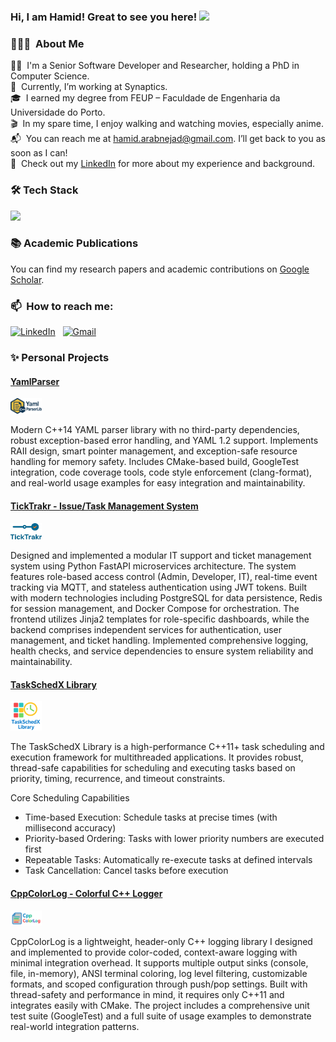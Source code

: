 
### Hi, I am Hamid! Great to see you here! <img src="https://raw.githubusercontent.com/aemmadi/aemmadi/master/wave.gif" width="25px">

### 👨🏻‍💻 &nbsp;About Me

👨‍💻&nbsp; I'm a Senior Software Developer and Researcher, holding a PhD in Computer Science. \
🏢&nbsp; Currently, I’m working at Synaptics.\
🎓&nbsp; I earned my degree from FEUP – Faculdade de Engenharia da Universidade do Porto.\
🎬&nbsp; In my spare time, I enjoy walking and watching movies, especially anime.\
📬&nbsp; You can reach me at hamid.arabnejad@gmail.com. I’ll get back to you as soon as I can!\
🔗&nbsp; Check out my [LinkedIn](https://www.linkedin.com/in/hamid-arabnejad/) for more about my experience and background.


### 🛠&nbsp;Tech Stack
<!-- <a href="https://skillicons.dev">
  <img src="https://skillicons.dev/icons?i=py,c,cpp,github,git,gitlab,mongodb,rabbitmq,jenkins,nginx,flask,linux,ubuntu,bash,powershell,azure,openstack,visualstudio,vscode" width="600"/>
</a> -->

<a href="https://go-skill-icons.vercel.app/">
  <img src="https://go-skill-icons.vercel.app/api/icons?i=py,c,cpp,github,git,gitlab,mongodb,rabbitmq,jenkins,nginx,flask,linux,ubuntu,bash,cmake,powershell,postman,docker,azure,openstack,visualstudio,vscode" width="600"/>
</a>

### 📚&nbsp;Academic Publications
You can find my research papers and academic contributions on [Google Scholar](https://scholar.google.co.uk/citations?user=kicg104AAAAJ&hl=en).

### 📫&nbsp; How to reach me:
<a href="https://www.linkedin.com/in/hamid-arabnejad/"><img alt="LinkedIn" src="https://img.shields.io/badge/linkedin%20-%230077B5.svg?&style=flat&logo=linkedin&logoColor=white"/></a> &nbsp;
<a href="mailto:hamid.arabnejad@gmail.com"><img alt="Gmail" src="https://img.shields.io/badge/Gmail-D14836?style=flat&logo=gmail&logoColor=white" /></a> &nbsp;


### ✨ Personal Projects

#### [YamlParser](https://github.com/arabnejad/yamlparser)
<img src="imgs/yamlparser_logo.png" alt="YamlParserLib Logo" width="10%">

  Modern C++14 YAML parser library with no third-party dependencies, robust exception-based error handling, and YAML 1.2 support. Implements RAII design, smart pointer management, and exception-safe resource handling for memory safety. Includes CMake-based build, GoogleTest integration, code coverage tools, code style enforcement (clang-format), and real-world usage examples for easy integration and maintainability.

#### [TickTrakr - Issue/Task Management System](https://github.com/arabnejad/TickTrakr)
<img src="imgs/TickTrakr_logo.png" alt="TickTrakr Logo" width="10%">

  Designed and implemented a modular IT support and ticket management system using Python FastAPI microservices architecture. The system features role-based access control (Admin, Developer, IT), real-time event tracking via MQTT, and stateless authentication using JWT tokens. Built with modern technologies including PostgreSQL for data persistence, Redis for session management, and Docker Compose for orchestration. The frontend utilizes Jinja2 templates for role-specific dashboards, while the backend comprises independent services for authentication, user management, and ticket handling. Implemented comprehensive logging, health checks, and service dependencies to ensure system reliability and maintainability.

#### [TaskSchedX Library](https://github.com/arabnejad/TaskSchedX)
<img src="imgs/TaskSchedX_logo.png" alt="TaskSchedX Logo" width="10%">

  The TaskSchedX Library is a high-performance C++11+ task scheduling and execution framework for multithreaded applications. It provides robust, thread-safe capabilities for scheduling and executing tasks based on priority, timing, recurrence, and timeout constraints.

  Core Scheduling Capabilities
  - Time-based Execution: Schedule tasks at precise times (with millisecond accuracy)
  - Priority-based Ordering: Tasks with lower priority numbers are executed first
  - Repeatable Tasks: Automatically re-execute tasks at defined intervals
  - Task Cancellation: Cancel tasks before execution



#### [CppColorLog - Colorful C++ Logger](https://github.com/arabnejad/cppColorLog)

<img src="imgs/cppColorLog_logo.png" alt="cppColorLog Logo" width="10%">

  CppColorLog is a lightweight, header-only C++ logging library I designed and implemented to provide color-coded, context-aware logging with minimal integration overhead. It supports multiple output sinks (console, file, in-memory), ANSI terminal coloring, log level filtering, customizable formats, and scoped configuration through push/pop settings. Built with thread-safety and performance in mind, it requires only C++11 and integrates easily with CMake. The project includes a comprehensive unit test suite (GoogleTest) and a full suite of usage examples to demonstrate real-world integration patterns.
